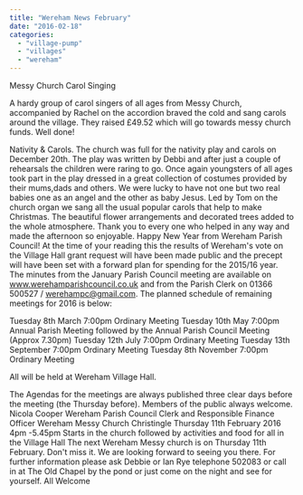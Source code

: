 ```yaml
---
title: "Wereham News February"
date: "2016-02-18"
categories: 
  - "village-pump"
  - "villages"
  - "wereham"
---
```


Messy Church Carol Singing

A hardy group of carol singers of all ages from Messy Church, accompanied by Rachel on the accordion braved the cold and sang carols around the village. They raised £49.52 which will go towards messy church funds. Well done!

Nativity & Carols. The church was full for the nativity play and carols on December 20th. The play was written by Debbi and after just a couple of rehearsals the children were raring to go. Once again youngsters of all ages took part in the play dressed in a great collection of costumes provided by their mums,dads and others. We were lucky to have not one but two real babies one as an angel and the other as baby Jesus. Led by Tom on the church organ we sang all the usual popular carols that help to make Christmas. The beautiful flower arrangements and decorated trees added to the whole atmosphere. Thank you to every one who helped in any way and made the afternoon so enjoyable. Happy New Year from Wereham Parish Council! At the time of your reading this the results of Wereham's vote on the Village Hall grant request will have been made public and the precept will have been set with a forward plan for spending for the 2015/16 year. The minutes from the January Parish Council meeting are available on www.werehamparishcouncil.co.uk and from the Parish Clerk on 01366 500527 / werehampc@gmail.com. The planned schedule of remaining meetings for 2016 is below:

Tuesday 8th March 7:00pm Ordinary Meeting Tuesday 10th May 7:00pm Annual Parish Meeting followed by the Annual Parish Council Meeting (Approx 7.30pm) Tuesday 12th July 7:00pm Ordinary Meeting Tuesday 13th September 7:00pm Ordinary Meeting Tuesday 8th November 7:00pm Ordinary Meeting

All will be held at Wereham Village Hall.

The Agendas for the meetings are always published three clear days before the meeting (the Thursday before). Members of the public always welcome. Nicola Cooper Wereham Parish Council Clerk and Responsible Finance Officer Wereham Messy Church Christingle Thursday 11th February 2016 4pm -5.45pm Starts in the church followed by activities and food for all in the Village Hall The next Wereham Messy church is on Thursday 11th February. Don't miss it. We are looking forward to seeing you there. For further information please ask Debbie or Ian Rye telephone 502083 or call in at The Old Chapel by the pond or just come on the night and see for yourself. All Welcome
